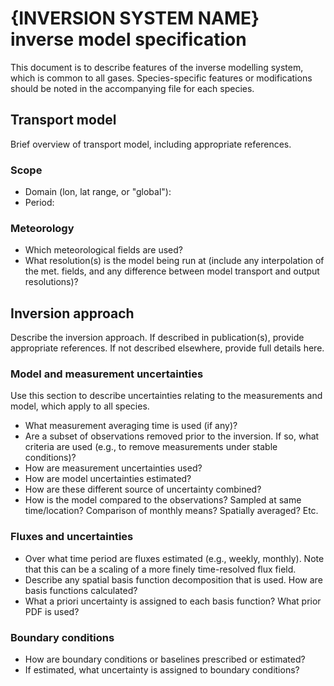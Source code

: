 # {INVERSION SYSTEM NAME} inverse model specification

This document is to describe features of the inverse modelling system, which is common to all gases. Species-specific features or modifications should be noted in the accompanying file for each species.

## Transport model

Brief overview of transport model, including appropriate references.

### Scope

- Domain (lon, lat range, or "global"):
- Period: 

### Meteorology

- Which meteorological fields are used?
- What resolution(s) is the model being run at (include any interpolation of the met. fields, and any difference between model transport and output resolutions)?

## Inversion approach

Describe the inversion approach. If described in publication(s), provide appropriate references. If not described elsewhere, provide full details here.

### Model and measurement uncertainties

Use this section to describe uncertainties relating to the measurements and model, which apply to all species. 

- What measurement averaging time is used (if any)?
- Are a subset of observations removed prior to the inversion. If so, what criteria are used (e.g., to remove measurements under stable conditions)?
- How are measurement uncertainties used?
- How are model uncertainties estimated?
- How are these different source of uncertainty combined?
- How is the model compared to the observations? Sampled at same time/location? Comparison of monthly means? Spatially averaged? Etc.

### Fluxes and uncertainties

- Over what time period are fluxes estimated (e.g., weekly, monthly). Note that this can be a scaling of a more finely time-resolved flux field.
- Describe any spatial basis function decomposition that is used. How are basis functions calculated?
- What a priori uncertainty is assigned to each basis function? What prior PDF is used?

### Boundary conditions

- How are boundary conditions or baselines prescribed or estimated?
- If estimated, what uncertainty is assigned to boundary conditions?
